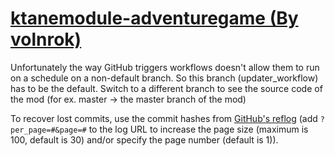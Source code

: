 # [ktanemodule-adventuregame (By volnrok)](https://github.com/volnrok/ktanemodule-adventuregame)

Unfortunately the way GitHub triggers workflows doesn't allow them to run on a schedule on a non-default branch. So this branch (updater_workflow) has to be the default. Switch to a different branch to see the source code of the mod (for ex. master -> the master branch of the mod)

To recover lost commits, use the commit hashes from [GitHub's reflog](https://api.github.com/repos/KtaneModules/ktanemodule-adventuregame-volnrok/events) (add `?per_page=#&page=#` to the log URL to increase the page size (maximum is 100, default is 30) and/or specify the page number (default is 1)).
